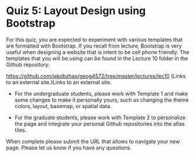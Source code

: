 # Quiz 5: Layout Design using Bootstrap

For this quiz, you are expected to experiment with various templates that are formatted with Bootstrap. If you recall from lecture, Bootstrap is very useful when designing a website that is intent to be cell phone friendly. The templates that you will be using can be found in the Lecture 10 folder in the Github repository:

https://github.com/jakobzhao/geog4572/tree/master/lectures/lec10 (Links to an external site.)Links to an external site.

- For the undergraduate students, please work with Template 1 and make some changes to make it personally yours, such as changing the theme colors, layout, basemap, or spatial data.

- For the graduate students, please work with Template 2 to personalize the page and integrate your personal Github repositories into the atlas tiles.

When complete please submit the URL that allows to navigate your new page. Please let us know if you have any questions.